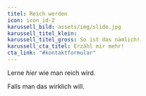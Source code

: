 ```yaml
---
titel: Reich werden
icon: icon_id-2
karussell_bild: assets/img/slide.jpg
karussell_titel_klein:
karussell_titel_gross: So ist das nämlich!
karussell_cta_titel: Erzähl mir mehr!
cta_link: "#kontaktformular"
---
```

<!---  Der Text unterhalb erscheint in der Box unter dem Karussell -->
Lerne _hier_ wie man reich wird.

Falls man das wirklich will.
